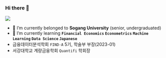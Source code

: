 ### Hi there 👋

<a href="https://tommylee1013.notion.site/Tommy-Station-045cd657e58848fa9158a53b55d4fed5?pvs=4" target="_blank"><img src="https://img.shields.io/badge/notion-##000000??style=for-the-badge&logo=appveyor&logoColor=##000000"/></a>

- 🔭 I’m currently belonged to **Sogang University** (senior, undergraduated)
- 🌱 I’m currently learning **`Financial Economics` `Econometrics` `Machine Learning` `Data Science` `Japanese`**
- 금융데이터분석학회 `FIND-A` 5기, 학술부 부장(2023-01)
- 서강대학교 계량금융학회 `Quantifi` 학회장
